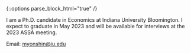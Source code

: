 {::options parse_block_html="true" /}



I am a Ph.D. candidate in Economics at Indiana University Bloomington. I expect to graduate in May 2023 and will be available for interviews at the 2023 ASSA meeting.

Email: myonshin@iu.edu


